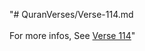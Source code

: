"# QuranVerses/Verse-114.md <br> <br>For more infos, See [Verse 114](https://www.quranbookk.com/quran/search?q=114)"